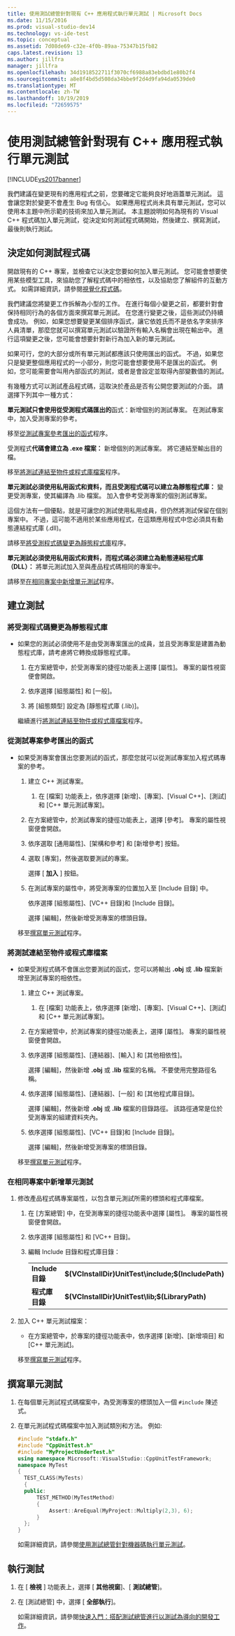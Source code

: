 ```yaml
---
title: 使用測試總管針對現有 C++ 應用程式執行單元測試 | Microsoft Docs
ms.date: 11/15/2016
ms.prod: visual-studio-dev14
ms.technology: vs-ide-test
ms.topic: conceptual
ms.assetid: 7d08de69-c32e-4f0b-89aa-75347b15fb82
caps.latest.revision: 13
ms.author: jillfra
manager: jillfra
ms.openlocfilehash: 34d1918522711f3070cf6988a83ebdbd1e80b2f4
ms.sourcegitcommit: a8e8f4bd5d508da34bbe9f2d4d9fa94da0539de0
ms.translationtype: MT
ms.contentlocale: zh-TW
ms.lasthandoff: 10/19/2019
ms.locfileid: "72659575"
---
```

# <a name="unit-testing-existing-c-applications-with-test-explorer"></a>使用測試總管針對現有 C++ 應用程式執行單元測試
[!INCLUDE[vs2017banner](../includes/vs2017banner.md)]

我們建議在變更現有的應用程式之前，您要確定它能夠良好地涵蓋單元測試。 這會讓您對於變更不會產生 Bug 有信心。 如果應用程式尚未具有單元測試，您可以使用本主題中所示範的技術來加入單元測試。 本主題說明如何為現有的 Visual C++ 程式碼加入單元測試，從決定如何測試程式碼開始，然後建立、撰寫測試，最後則執行測試。

## <a name="deciding-how-to-test-your-code"></a>決定如何測試程式碼
 開啟現有的 C++ 專案，並檢查它以決定您要如何加入單元測試。 您可能會想要使用某些模型工具，來協助您了解程式碼中的相依性，以及協助您了解組件的互動方式。 如需詳細資訊，請參閱[視覺化程式碼](../modeling/visualize-code.md)。

 我們建議您將變更工作拆解為小型的工作。 在進行每個小變更之前，都要針對會保持相同行為的各個方面來撰寫單元測試。 在您進行變更之後，這些測試仍持續會成功。 例如，如果您想要變更某個排序函式，讓它依姓氏而不是依名字來排序人員清單，那麼您就可以撰寫單元測試以驗證所有輸入名稱會出現在輸出中。 進行這項變更之後，您可能會想要針對新行為加入新的單元測試。

 如果可行，您的大部分或所有單元測試都應該只使用匯出的函式。 不過，如果您只是變更整個應用程式的一小部分，則您可能會想要使用不是匯出的函式。 例如，您可能需要會叫用內部函式的測試，或者是會設定並取得內部變數值的測試。

 有幾種方式可以測試產品程式碼，這取決於產品是否有公開您要測試的介面。 請選擇下列其中一種方式：

 **單元測試只會使用從受測程式碼匯出的**函式：新增個別的測試專案。 在測試專案中，加入受測專案的參考。

 移至[從測試專案參考匯出的函式](#projectRef)程序。

 受測程式**代碼會建立為 .exe 檔案：** 新增個別的測試專案。 將它連結至輸出目的檔。

 移至[將測試連結至物件或程式庫檔案](#objectRef)程序。

 **單元測試必須使用私用函式和資料，而且受測程式碼可以建立為靜態程式庫：** 變更受測專案，使其編譯為 .lib 檔案。 加入會參考受測專案的個別測試專案。

 這個方法有一個優點，就是可讓您的測試使用私用成員，但仍然將測試保留在個別專案中。 不過，這可能不適用於某些應用程式，在這類應用程式中您必須具有動態連結程式庫 (.dll)。

 請移至[將受測程式碼變更為靜態程式庫](#staticLink)程序。

 **單元測試必須使用私用函式和資料，而程式碼必須建立為動態連結程式庫（DLL）：** 將單元測試加入至與產品程式碼相同的專案中。

 請移至[在相同專案中新增單元測試](#sameProject)程序。

## <a name="creating-the-tests"></a>建立測試

### <a name="staticLink"></a> 將受測程式碼變更為靜態程式庫

- 如果您的測試必須使用不是由受測專案匯出的成員，並且受測專案是建置為動態程式庫，請考慮將它轉換成靜態程式庫。

  1. 在方案總管中，於受測專案的捷徑功能表上選擇 [屬性]。 專案的屬性視窗便會開啟。

  2. 依序選擇 [組態屬性] 和 [一般]。

  3. 將 [組態類型] 設定為 [靜態程式庫 (.lib)]。

  繼續進行[將測試連結至物件或程式庫檔案](#objectRef)程序。

### <a name="projectRef"></a> 從測試專案參考匯出的函式

- 如果受測專案會匯出您要測試的函式，那麼您就可以從測試專案加入程式碼專案的參考。

  1. 建立 C++ 測試專案。

      1. 在 [檔案] 功能表上，依序選擇 [新增]、[專案]、[Visual C++]、[測試]和 [C++ 單元測試專案]。

  2. 在方案總管中，於測試專案的捷徑功能表上，選擇 [參考]。 專案的屬性視窗便會開啟。

  3. 依序選取 [通用屬性]、[架構和參考] 和 [新增參考] 按鈕。

  4. 選取 [專案]，然後選取要測試的專案。

       選擇 [ **加入** ] 按鈕。

  5. 在測試專案的屬性中，將受測專案的位置加入至 [Include 目錄] 中。

       依序選擇 [組態屬性]、[VC++ 目錄]和 [Include 目錄]。

       選擇 [編輯]，然後新增受測專案的標頭目錄。

  移至[撰寫單元測試](#addTests)程序。

### <a name="objectRef"></a> 將測試連結至物件或程式庫檔案

- 如果受測程式碼不會匯出您要測試的函式，您可以將輸出 **.obj** 或 **.lib** 檔案新增至測試專案的相依性。

  1. 建立 C++ 測試專案。

      1. 在 [檔案] 功能表上，依序選擇 [新增]、[專案]、[Visual C++]、[測試]和 [C++ 單元測試專案]。

  2. 在方案總管中，於測試專案的捷徑功能表上，選擇 [屬性]。 專案的屬性視窗便會開啟。

  3. 依序選擇 [組態屬性]、[連結器]、[輸入] 和 [其他相依性]。

       選擇 [編輯]，然後新增 **.obj** 或 **.lib** 檔案的名稱。 不要使用完整路徑名稱。

  4. 依序選擇 [組態屬性]、[連結器]、[一般] 和 [其他程式庫目錄]。

       選擇 [編輯]，然後新增 **.obj** 或 **.lib** 檔案的目錄路徑。 該路徑通常是位於受測專案的組建資料夾內。

  5. 依序選擇 [組態屬性]、[VC++ 目錄]和 [Include 目錄]。

       選擇 [編輯]，然後新增受測專案的標頭目錄。

  移至[撰寫單元測試](#addTests)程序。

### <a name="sameProject"></a> 在相同專案中新增單元測試

1. 修改產品程式碼專案屬性，以包含單元測試所需的標頭和程式庫檔案。

   1. 在 [方案總管] 中，在受測專案的捷徑功能表中選擇 [屬性]。 專案的屬性視窗便會開啟。

   2. 依序選擇 [組態屬性] 和 [VC++ 目錄]。

   3. 編輯 Include 目錄和程式庫目錄：

       |||
       |-|-|
       |**Include 目錄**|**$(VCInstallDir)UnitTest\include;$(IncludePath)**|
       |**程式庫目錄**|**$(VCInstallDir)UnitTest\lib;$(LibraryPath)**|

2. 加入 C++ 單元測試檔案：

   - 在方案總管中，於專案的捷徑功能表中，依序選擇 [新增]、[新增項目] 和 [C++ 單元測試]。

   移至[撰寫單元測試](#addTests)程序。

## <a name="addTests"></a> 撰寫單元測試

1. 在每個單元測試程式碼檔案中，為受測專案的標頭加入一個 `#include` 陳述式。

2. 在單元測試程式碼檔案中加入測試類別和方法。 例如:

   ```cpp
   #include "stdafx.h"
   #include "CppUnitTest.h"
   #include "MyProjectUnderTest.h"
   using namespace Microsoft::VisualStudio::CppUnitTestFramework;
   namespace MyTest
   {
     TEST_CLASS(MyTests)
     {
     public:
         TEST_METHOD(MyTestMethod)
         {
             Assert::AreEqual(MyProject::Multiply(2,3), 6);
         }
     };
   }
   ```

   如需詳細資訊，請參閱[使用測試總管針對機器碼執行單元測試](https://msdn.microsoft.com/8a09d6d8-3613-49d8-9ffe-11375ac4736c)。

## <a name="run-the-tests"></a>執行測試

1. 在 [ **檢視** ] 功能表上，選擇 [ **其他視窗**]、[ **測試總管**]。

2. 在 [測試總管] 中，選擇 [ **全部執行**]。

   如需詳細資訊，請參閱[快速入門：搭配測試總管進行以測試為導向的開發工作](../test/quick-start-test-driven-development-with-test-explorer.md)。
